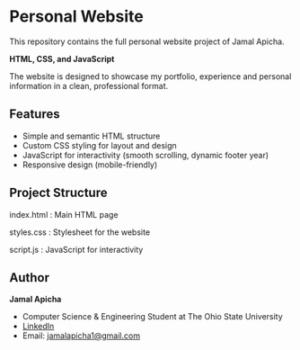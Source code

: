 # Personal Website
This repository contains the full personal website project of Jamal Apicha.

 **HTML, CSS, and JavaScript**
 
 The website is designed to showcase my portfolio, experience and personal information in a clean, professional format.

## Features
- Simple and semantic HTML structure
- Custom CSS styling for layout and design
- JavaScript for interactivity (smooth scrolling, dynamic footer year)
- Responsive design (mobile-friendly)

## Project Structure

index.html : Main HTML page

styles.css : Stylesheet for the website

script.js : JavaScript for interactivity

## Author

**Jamal Apicha**

- Computer Science & Engineering Student at The Ohio State University
- [LinkedIn](https://linkedin.com/in/jamalapicha)
- Email: jamalapicha1@gmail.com
